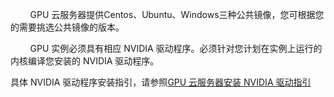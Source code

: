 
&nbsp;&nbsp;&nbsp;&nbsp;&nbsp;&nbsp;&nbsp;&nbsp;GPU 云服务器提供Centos、Ubuntu、Windows三种公共镜像，您可根据您的需要挑选公共镜像的版本。

&nbsp;&nbsp;&nbsp;&nbsp;&nbsp;&nbsp;&nbsp;&nbsp;GPU 实例必须具有相应 NVIDIA 驱动程序。必须针对您计划在实例上运行的内核编译您安装的 NVIDIA 驱动程序。

具体 NVIDIA 驱动程序安装指引，请参照[GPU 云服务器安装 NVIDIA 驱动指引](https://www.qcloud.com/document/product/560/8048)





